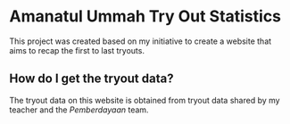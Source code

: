 # Amanatul Ummah Try Out Statistics

This project was created based on my initiative to create a website that aims to recap the first to last tryouts.

## How do I get the tryout data?

The tryout data on this website is obtained from tryout data shared by my teacher and the <i>Pemberdayaan</i> team.

